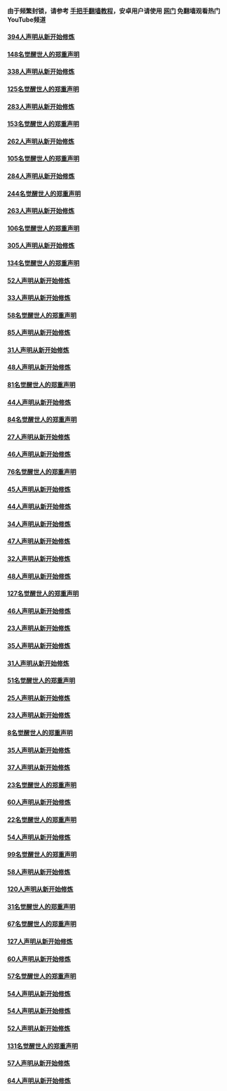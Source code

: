 #### 由于频繁封锁，请参考 [手把手翻墙教程](https://github.com/gfw-breaker/guides/wiki/)，安卓用户请使用 [网门](https://github.com/gfw-breaker/nogfw/blob/master/dl.md?t=05020701) 免翻墙观看热门YouTube频道 

#### [394人声明从新开始修炼](../pages/91/423914.md?t=05020701) 

#### [148名觉醒世人的郑重声明](../pages/91/423913.md?t=05020701) 

#### [338人声明从新开始修炼](../pages/91/423540.md?t=05020701) 

#### [125名觉醒世人的郑重声明](../pages/91/423539.md?t=05020701) 

#### [283人声明从新开始修炼](../pages/91/423296.md?t=05020701) 

#### [153名觉醒世人的郑重声明](../pages/91/423295.md?t=05020701) 

#### [262人声明从新开始修炼](../pages/91/423004.md?t=05020701) 

#### [105名觉醒世人的郑重声明](../pages/91/423003.md?t=05020701) 

#### [284人声明从新开始修炼](../pages/91/422707.md?t=05020701) 

#### [244名觉醒世人的郑重声明](../pages/91/422706.md?t=05020701) 

#### [263人声明从新开始修炼](../pages/91/422553.md?t=05020701) 

#### [106名觉醒世人的郑重声明](../pages/91/422552.md?t=05020701) 

#### [305人声明从新开始修炼](../pages/91/422153.md?t=05020701) 

#### [134名觉醒世人的郑重声明](../pages/91/422152.md?t=05020701) 

#### [52人声明从新开始修炼](../pages/91/421846.md?t=05020701) 

#### [33人声明从新开始修炼](../pages/91/421804.md?t=05020701) 

#### [58名觉醒世人的郑重声明](../pages/91/421845.md?t=05020701) 

#### [85人声明从新开始修炼](../pages/91/421769.md?t=05020701) 

#### [31人声明从新开始修炼](../pages/91/421763.md?t=05020701) 

#### [48人声明从新开始修炼](../pages/91/421605.md?t=05020701) 

#### [81名觉醒世人的郑重声明](../pages/91/421656.md?t=05020701) 

#### [44人声明从新开始修炼](../pages/91/421544.md?t=05020701) 

#### [84名觉醒世人的郑重声明](../pages/91/421543.md?t=05020701) 

#### [27人声明从新开始修炼](../pages/91/421465.md?t=05020701) 

#### [46人声明从新开始修炼](../pages/91/421454.md?t=05020701) 

#### [76名觉醒世人的郑重声明](../pages/91/421453.md?t=05020701) 

#### [45人声明从新开始修炼](../pages/91/421452.md?t=05020701) 

#### [44人声明从新开始修炼](../pages/91/421422.md?t=05020701) 

#### [34人声明从新开始修炼](../pages/91/421322.md?t=05020701) 

#### [47人声明从新开始修炼](../pages/91/421264.md?t=05020701) 

#### [32人声明从新开始修炼](../pages/91/421225.md?t=05020701) 

#### [48人声明从新开始修炼](../pages/91/421202.md?t=05020701) 

#### [127名觉醒世人的郑重声明](../pages/91/421224.md?t=05020701) 

#### [46人声明从新开始修炼](../pages/91/421203.md?t=05020701) 

#### [23人声明从新开始修炼](../pages/91/421138.md?t=05020701) 

#### [35人声明从新开始修炼](../pages/91/421122.md?t=05020701) 

#### [31人声明从新开始修炼](../pages/91/421081.md?t=05020701) 

#### [51名觉醒世人的郑重声明](../pages/91/421080.md?t=05020701) 

#### [25人声明从新开始修炼](../pages/91/421020.md?t=05020701) 

#### [23人声明从新开始修炼](../pages/91/420884.md?t=05020701) 

#### [8名觉醒世人的郑重声明](../pages/91/420883.md?t=05020701) 

#### [35人声明从新开始修炼](../pages/91/420809.md?t=05020701) 

#### [37人声明从新开始修炼](../pages/91/420766.md?t=05020701) 

#### [23名觉醒世人的郑重声明](../pages/91/420765.md?t=05020701) 

#### [60人声明从新开始修炼](../pages/91/420727.md?t=05020701) 

#### [22名觉醒世人的郑重声明](../pages/91/420726.md?t=05020701) 

#### [54人声明从新开始修炼](../pages/91/420529.md?t=05020701) 

#### [99名觉醒世人的郑重声明](../pages/91/420528.md?t=05020701) 

#### [58人声明从新开始修炼](../pages/91/420198.md?t=05020701) 

#### [120人声明从新开始修炼](../pages/91/420141.md?t=05020701) 

#### [31名觉醒世人的郑重声明](../pages/91/420197.md?t=05020701) 

#### [67名觉醒世人的郑重声明](../pages/91/420140.md?t=05020701) 

#### [127人声明从新开始修炼](../pages/91/420082.md?t=05020701) 

#### [60人声明从新开始修炼](../pages/91/420081.md?t=05020701) 

#### [57名觉醒世人的郑重声明](../pages/91/420080.md?t=05020701) 

#### [54人声明从新开始修炼](../pages/91/419533.md?t=05020701) 

#### [54人声明从新开始修炼](../pages/91/419532.md?t=05020701) 

#### [52人声明从新开始修炼](../pages/91/419531.md?t=05020701) 

#### [131名觉醒世人的郑重声明](../pages/91/419530.md?t=05020701) 

#### [57人声明从新开始修炼](../pages/91/419430.md?t=05020701) 

#### [64人声明从新开始修炼](../pages/91/419429.md?t=05020701) 


